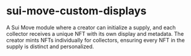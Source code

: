 # sui-move-custom-displays
A Sui Move module where a creator can initialize a supply, and each collector receives a unique NFT with its own display and metadata. The creator mints NFTs individually for collectors, ensuring every NFT in the supply is distinct and personalized.
